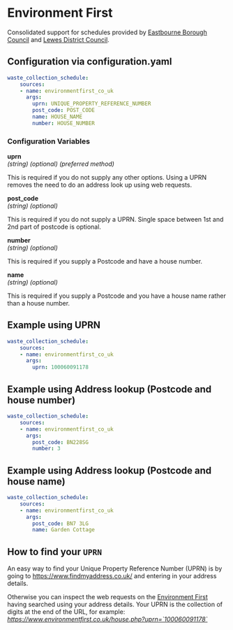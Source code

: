 # Environment First

Consolidated support for schedules provided by [Eastbourne Borough Council](https://www.lewes-eastbourne.gov.uk/bins-waste-and-recycling/) and [Lewes District Council](https://www.lewes-eastbourne.gov.uk/bins-waste-and-recycling/).

## Configuration via configuration.yaml

```yaml
waste_collection_schedule:
    sources:
    - name: environmentfirst_co_uk
      args:
        uprn: UNIQUE_PROPERTY_REFERENCE_NUMBER
        post_code: POST_CODE
        name: HOUSE_NAME
        number: HOUSE_NUMBER
```

### Configuration Variables

**uprn**  
*(string) (optional) (preferred method)*

This is required if you do not supply any other options. Using a UPRN removes the need to do an address look up using web requests.

**post_code**  
*(string) (optional)*

This is required if you do not supply a UPRN. Single space between 1st and 2nd part of postcode is optional.

**number**  
*(string) (optional)*

This is required if you supply a Postcode and have a house number.

**name**  
*(string) (optional)*

This is required if you supply a Postcode and you have a house name rather than a house number.

## Example using UPRN
```yaml
waste_collection_schedule:
    sources:
    - name: environmentfirst_co_uk
      args:
        uprn: 100060091178
```

## Example using Address lookup (Postcode and house number)
```yaml
waste_collection_schedule:
    sources:
    - name: environmentfirst_co_uk
      args:
        post_code: BN228SG
        number: 3
```

## Example using Address lookup (Postcode and house name)
```yaml
waste_collection_schedule:
    sources:
    - name: environmentfirst_co_uk
      args:
        post_code: BN7 3LG
        name: Garden Cottage
```

## How to find your `UPRN`

An easy way to find your Unique Property Reference Number (UPRN) is by going to https://www.findmyaddress.co.uk/ and entering in your address details.

Otherwise you can inspect the web requests on the [Environment First](https://www.environmentfirst.co.uk/) having searched using your address details. Your UPRN is the collection of digits at the end of the URL, for example: *https://www.environmentfirst.co.uk/house.php?uprn=`100060091178`*
